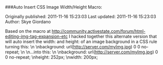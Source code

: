 ###Auto Insert CSS Image Width/Height Macro:

Originally published: 2011-11-16 15:23:03
Last updated: 2011-11-16 15:23:03
Author: Skye Giordano

Based on the macro at http://community.activestate.com/forum/html-editing-img-tag-expansion-etc I hacked together this alternate version that will auto insert the width: and height: of an image background in a CSS rule turning this:\n\nbackground: url(http://server.com/myImg.jpg) 0 0 no-repeat;\n\n...into this:\n\nbackground: url(http://server.com/myImg.jpg) 0 0 no-repeat;\nheight: 252px;\nwidth: 200px;
